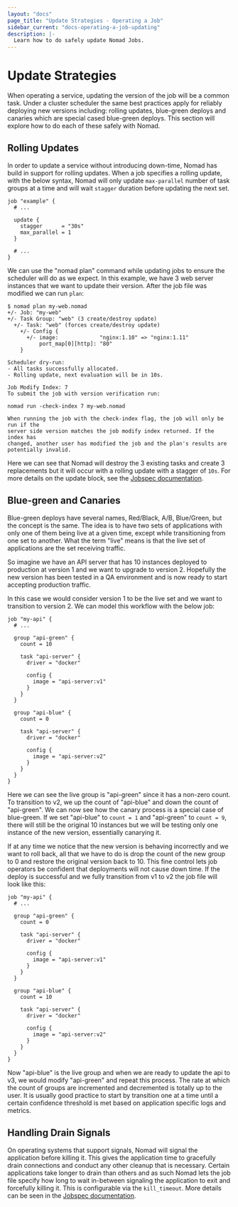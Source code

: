 ```yaml
---
layout: "docs"
page_title: "Update Strategies - Operating a Job"
sidebar_current: "docs-operating-a-job-updating"
description: |-
  Learn how to do safely update Nomad Jobs.
---
```


# Update Strategies

When operating a service, updating the version of the job will be a common task.
Under a cluster scheduler the same best practices apply for reliably deploying
new versions including: rolling updates, blue-green deploys and canaries which
are special cased blue-green deploys. This section will explore how to do each
of these safely with Nomad.

## Rolling Updates

In order to update a service without introducing down-time, Nomad has build in
support for rolling updates. When a job specifies a rolling update, with the
below syntax, Nomad will only update `max-parallel` number of task groups at a
time and will wait `stagger` duration before updating the next set.

```hcl
job "example" {
  # ...

  update {
    stagger      = "30s"
    max_parallel = 1
  }

  # ...
}
```

We can use the "nomad plan" command while updating jobs to ensure the scheduler
will do as we expect. In this example, we have 3 web server instances that we
want to update their version. After the job file was modified we can run `plan`:

```text
$ nomad plan my-web.nomad
+/- Job: "my-web"
+/- Task Group: "web" (3 create/destroy update)
  +/- Task: "web" (forces create/destroy update)
    +/- Config {
      +/- image:             "nginx:1.10" => "nginx:1.11"
          port_map[0][http]: "80"
    }

Scheduler dry-run:
- All tasks successfully allocated.
- Rolling update, next evaluation will be in 10s.

Job Modify Index: 7
To submit the job with version verification run:

nomad run -check-index 7 my-web.nomad

When running the job with the check-index flag, the job will only be run if the
server side version matches the job modify index returned. If the index has
changed, another user has modified the job and the plan's results are
potentially invalid.
```

Here we can see that Nomad will destroy the 3 existing tasks and create 3
replacements but it will occur with a rolling update with a stagger of `10s`.
For more details on the update block, see
the [Jobspec documentation](/docs/jobspec/index.html#update).

## Blue-green and Canaries

Blue-green deploys have several names, Red/Black, A/B, Blue/Green, but the
concept is the same. The idea is to have two sets of applications with only one
of them being live at a given time, except while transitioning from one set to
another.  What the term "live" means is that the live set of applications are
the set receiving traffic.

So imagine we have an API server that has 10 instances deployed to production
at version 1 and we want to upgrade to version 2. Hopefully the new version has
been tested in a QA environment and is now ready to start accepting production
traffic.

In this case we would consider version 1 to be the live set and we want to
transition to version 2. We can model this workflow with the below job:

```hcl
job "my-api" {
  # ...

  group "api-green" {
    count = 10

    task "api-server" {
      driver = "docker"

      config {
        image = "api-server:v1"
      }
    }
  }

  group "api-blue" {
    count = 0

    task "api-server" {
      driver = "docker"

      config {
        image = "api-server:v2"
      }
    }
  }
}
```

Here we can see the live group is "api-green" since it has a non-zero count. To
transition to v2, we up the count of "api-blue" and down the count of
"api-green". We can now see how the canary process is a special case of
blue-green. If we set "api-blue" to `count = 1` and "api-green" to `count = 9`,
there will still be the original 10 instances but we will be testing only one
instance of the new version, essentially canarying it.

If at any time we notice that the new version is behaving incorrectly and we
want to roll back, all that we have to do is drop the count of the new group to
0 and restore the original version back to 10. This fine control lets job
operators be confident that deployments will not cause down time. If the deploy
is successful and we fully transition from v1 to v2 the job file will look like
this:

```hcl
job "my-api" {
  # ...

  group "api-green" {
    count = 0

    task "api-server" {
      driver = "docker"

      config {
        image = "api-server:v1"
      }
    }
  }

  group "api-blue" {
    count = 10

    task "api-server" {
      driver = "docker"

      config {
        image = "api-server:v2"
      }
    }
  }
}
```

Now "api-blue" is the live group and when we are ready to update the api to v3,
we would modify "api-green" and repeat this process. The rate at which the count
of groups are incremented and decremented is totally up to the user. It is
usually good practice to start by transition one at a time until a certain
confidence threshold is met based on application specific logs and metrics.

## Handling Drain Signals

On operating systems that support signals, Nomad will signal the application
before killing it. This gives the application time to gracefully drain
connections and conduct any other cleanup that is necessary. Certain
applications take longer to drain than others and as such Nomad lets the job
file specify how long to wait in-between signaling the application to exit and
forcefully killing it. This is configurable via the `kill_timeout`. More details
can be seen in the [Jobspec documentation](/docs/jobspec/index.html#kill_timeout).
